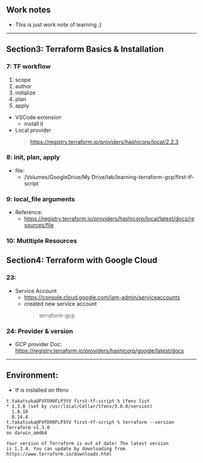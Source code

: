 ## Work notes
- This is just work note of learning ;)

---
## Section3: Terraform Basics & Installation
### 7: TF workflow
1. scope
2. author
3. initialize
4. plan
5. apply

- VSCode extension
    - install it
- Local provider
    > https://registry.terraform.io/providers/hashicorp/local/2.2.3

### 8: init, plan, apply
- file:
    - /Volumes/GoogleDrive/My Drive/lab/learning-terraform-gcp/first-tf-script

### 9: local_file arguments
- Reference:
    - https://registry.terraform.io/providers/hashicorp/local/latest/docs/resources/file

### 10: Mutltiple Resources


## Section4: Terraform with Google Cloud

### 23:
- Service Account
    - https://console.cloud.google.com/iam-admin/serviceaccounts
    - created new service account
        > terraform-gcp

### 24: Provider & version
- GCP provider Doc: https://registry.terraform.io/providers/hashicorp/google/latest/docs


---

## Environment:
- tf is installed on tfenv 
```
t.takatsuka@FVFD90FLP3YV first-tf-script % tfenv list
* 1.3.0 (set by /usr/local/Cellar/tfenv/3.0.0/version)
  1.0.10
  0.14.4
t.takatsuka@FVFD90FLP3YV first-tf-script % terraform --version
Terraform v1.3.0
on darwin_amd64

Your version of Terraform is out of date! The latest version
is 1.3.4. You can update by downloading from https://www.terraform.io/downloads.html
```